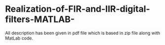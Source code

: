 # Realization-of-FIR-and-IIR-digital-filters-MATLAB-

All description has been given in pdf file which is based in zip file along with MatLab code.
